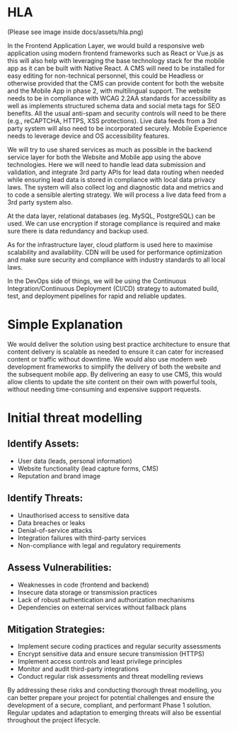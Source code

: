 
# HLA
(Please see image inside docs/assets/hla.png)

In the Frontend Application Layer, we would build a responsive web application using modern frontend frameworks such as React or Vue.js as this will also help with leveraging the base technology stack for the mobile app as it can be built with Native React. A CMS will need to be installed for easy editing for non-technical personnel, this could be Headless or otherwise provided that the CMS can provide content for both the website and the Mobile App in phase 2, with multilingual support. The website needs to be in compliance with WCAG 2.2AA standards for accessibility as well as implements structured schema data and social meta tags for SEO benefits. All the usual anti-spam and security controls will need to be there (e.g., reCAPTCHA, HTTPS, XSS protections). Live data feeds from a 3rd party system will also need to be incorporated securely. Mobile Experience needs to leverage device and OS accessibility features.

We will try to use shared services as much as possible in the backend service layer for both the Website and Mobile app using the above technologies. Here we will need to handle lead data submission and validation, and integrate 3rd party APIs for lead data routing when needed while ensuring lead data is stored in compliance with local data privacy laws. The system will also collect log and diagnostic data and metrics and to code a sensible alerting strategy. We will process a live data feed from a 3rd party system also.

At the data layer, relational databases (eg. MySQL, PostgreSQL) can be used. We can use encryption if storage compliance is required and make sure there is data redundancy and backup used.

As for the infrastructure layer, cloud platform is used here to maximise scalability and availability. CDN will be used for performance optimization and make sure security and compliance with industry standards to all local laws.

In the DevOps side of things, we will be using the Continuous Integration/Continuous Deployment (CI/CD) strategy to automated build, test, and deployment pipelines for rapid and reliable updates.


# Simple Explanation
We would deliver the solution using best practice architecture to ensure that content delivery is scalable as needed to ensure it can cater for increased content or traffic without downtime. We would also use modern web development frameworks to simplify the delivery of both the website and the subsequent mobile app. By delivering an easy to use CMS, this would allow clients to update the site content on their own with powerful tools, without needing time-consuming and expensive support requests.


# Initial threat modelling
## Identify Assets:
    
-   User data (leads, personal information)
-   Website functionality (lead capture forms, CMS)
-   Reputation and brand image
    

## Identify Threats:

-   Unauthorised access to sensitive data
-   Data breaches or leaks
-   Denial-of-service attacks
-   Integration failures with third-party services
-   Non-compliance with legal and regulatory requirements
    

## Assess Vulnerabilities:

-   Weaknesses in code (frontend and backend)
-   Insecure data storage or transmission practices
-   Lack of robust authentication and authorization mechanisms
-   Dependencies on external services without fallback plans
    

## Mitigation Strategies:
    
-   Implement secure coding practices and regular security assessments
-   Encrypt sensitive data and ensure secure transmission (HTTPS)
-   Implement access controls and least privilege principles
-   Monitor and audit third-party integrations
-   Conduct regular risk assessments and threat modelling reviews
    
By addressing these risks and conducting thorough threat modelling, you can better prepare your project for potential challenges and ensure the development of a secure, compliant, and performant Phase 1 solution. Regular updates and adaptation to emerging threats will also be essential throughout the project lifecycle.